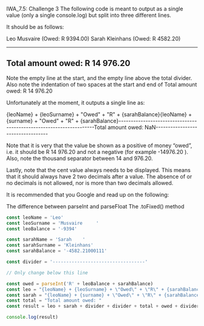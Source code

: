 IWA_7.5: Challenge 3
The following code is meant to output as a single value (only a single console.log) but split into three different lines.

 

It should be as follows:

 


Leo Musvaire (Owed: R 9394.00)
Sarah Kleinhans (Owed: R 4582.20)

----------------------------------
  Total amount owed: R 14 976.20
----------------------------------
 

Note the empty line at the start, and the empty line above the total divider. Also note the indentation of two spaces at the start and end of Total amount owed: R 14 976.20

 

Unfortunately at the moment, it outputs a single line as:

 

{leoName} + {leoSurname} + "Owed" + "R" + {sarahBalance}{leoName} + {surname} + "Owed" + "R" + {sarahBalance}--------------------------------------------------------------------Total amount owed: NaN----------------------------------
 

Note that it is very that the value be shown as a positive of money “owed”, i.e. it should be R 14 976.20 and not a negative (for example -14976.20 ). Also, note the thousand separator between 14 and 976.20.

 

Lastly, note that the cent value always needs to be displayed. This means that it should always have 2 two decimals after a value. The absence of or no decimals is not allowed, nor is more than two decimals allowed.

 

It is recommended that you Google and read up on the following:

The difference between parseInt and parseFloat
The .toFixed() method

``` js
const leoName = 'Leo'
const leoSurname = 'Musvaire     '
const leoBalance = '-9394'

const sarahName = 'Sarah    '
const sarahSurname = 'Kleinhans'
const sarahBalance = '-4582.21000111'

const divider = '----------------------------------'

// Only change below this line

const owed = parseInt('R' + leoBalance + sarahBalance)
const leo = "{leoName} + {leoSurname} + \"Owed\" + \"R\" + {sarahBalance}"
const sarah = "{leoName} + {surname} + \"Owed\" + \"R\" + {sarahBalance}"
const total = "Total amount owed: "
const result = leo + sarah + divider + divider + total + owed + divider

console.log(result)
```